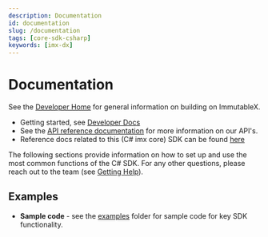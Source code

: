 ```yaml
---
description: Documentation
id: documentation
slug: /documentation
tags: [core-sdk-csharp]
keywords: [imx-dx]
---
```


# Documentation

See the [Developer Home](https://docs.x.immutable.com/) for general information on building on ImmutableX.

* Getting started, see [Developer Docs](https://docs.x.immutable.com/docs/welcome/)
* See the [API reference documentation](https://docs.x.immutable.com/reference) for more information on our API's.
* Reference docs related to this (C# imx core) SDK can be found [here](https://docs.x.immutable.com/sdk-docs/core-sdk-csharp/overview)

The following sections provide information on how to set up and use the most common functions of the C# SDK. For any other questions, please reach out to the team (see [Getting Help](#getting-help)).

## Examples
* **Sample code** - see the [examples](https://github.com/immutable/imx-core-sdk-csharp/tree/main/Src/Examples) folder for sample code for key SDK functionality.
